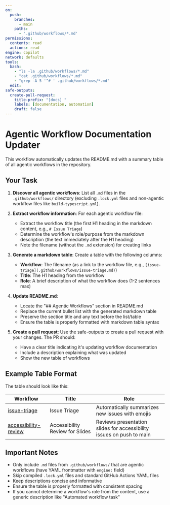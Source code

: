```yaml
---
on:
  push:
    branches:
      - main
    paths:
      - '.github/workflows/*.md'
permissions:
  contents: read
  actions: read
engine: copilot
network: defaults
tools:
  bash:
    - "ls -la .github/workflows/*.md"
    - "cat .github/workflows/*.md"
    - "grep -A 5 '^# ' .github/workflows/*.md"
  edit:
safe-outputs:
  create-pull-request:
    title-prefix: "[docs] "
    labels: [documentation, automation]
    draft: false
---
```


# Agentic Workflow Documentation Updater

This workflow automatically updates the README.md with a summary table of all agentic workflows in the repository.

## Your Task

1. **Discover all agentic workflows**: List all `.md` files in the `.github/workflows/` directory (excluding `.lock.yml` files and non-agentic workflow files like `build-typescript.yml`).

2. **Extract workflow information**: For each agentic workflow file:
   - Extract the workflow title (the first H1 heading in the markdown content, e.g., `# Issue Triage`)
   - Determine the workflow's role/purpose from the markdown description (the text immediately after the H1 heading)
   - Note the filename (without the `.md` extension) for creating links

3. **Generate a markdown table**: Create a table with the following columns:
   - **Workflow**: The filename (as a link to the workflow file, e.g., `[issue-triage](.github/workflows/issue-triage.md)`)
   - **Title**: The H1 heading from the workflow
   - **Role**: A brief description of what the workflow does (1-2 sentences max)

4. **Update README.md**: 
   - Locate the "## Agentic Workflows" section in README.md
   - Replace the current bullet list with the generated markdown table
   - Preserve the section title and any text before the list/table
   - Ensure the table is properly formatted with markdown table syntax

5. **Create a pull request**: Use the safe-outputs to create a pull request with your changes. The PR should:
   - Have a clear title indicating it's updating workflow documentation
   - Include a description explaining what was updated
   - Show the new table of workflows

## Example Table Format

The table should look like this:

| Workflow | Title | Role |
|----------|-------|------|
| [issue-triage](.github/workflows/issue-triage.md) | Issue Triage | Automatically summarizes new issues with emojis |
| [accessibility-review](.github/workflows/accessibility-review.md) | Accessibility Review for Slides | Reviews presentation slides for accessibility issues on push to main |

## Important Notes

- Only include `.md` files from `.github/workflows/` that are agentic workflows (have YAML frontmatter with `engine:` field)
- Skip compiled `.lock.yml` files and standard GitHub Actions YAML files
- Keep descriptions concise and informative
- Ensure the table is properly formatted with consistent spacing
- If you cannot determine a workflow's role from the content, use a generic description like "Automated workflow task"
